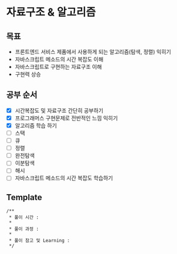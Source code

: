 # 자료구조 & 알고리즘

## 목표

- 프론트엔드 서비스 제품에서 사용하게 되는 알고리즘(탐색, 정렬) 익히기
- 자바스크립트 메소드의 시간 복잡도 이해
- 자바스크립트로 구현하는 자료구조 이해
- 구현력 상승

## 공부 순서

- [x] 시간복잡도 및 자료구조 간단히 공부하기
- [x] 프로그래머스 구현문제로 전반적인 느낌 익히기
- [x] 알고리즘 학습 하기
- [ ] 스택
- [ ] 큐
- [ ] 정렬
- [ ] 완전탐색
- [ ] 이분탐색
- [ ] 해시
- [ ] 자바스크립트 메소드의 시간 복잡도 학습하기

## Template

```
/**
 * 풀이 시간 :
 *
 * 풀이 과정 :
 *
 * 풀이 참고 및 Learning :
 */
```

